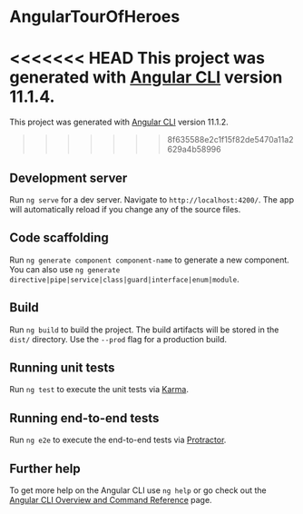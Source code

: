 # AngularTourOfHeroes

<<<<<<< HEAD
This project was generated with [Angular CLI](https://github.com/angular/angular-cli) version 11.1.4.
=======
This project was generated with [Angular CLI](https://github.com/angular/angular-cli) version 11.1.2.
>>>>>>> 8f635588e2c1f15f82de5470a11a2629a4b58996

## Development server

Run `ng serve` for a dev server. Navigate to `http://localhost:4200/`. The app will automatically reload if you change any of the source files.

## Code scaffolding

Run `ng generate component component-name` to generate a new component. You can also use `ng generate directive|pipe|service|class|guard|interface|enum|module`.

## Build

Run `ng build` to build the project. The build artifacts will be stored in the `dist/` directory. Use the `--prod` flag for a production build.

## Running unit tests

Run `ng test` to execute the unit tests via [Karma](https://karma-runner.github.io).

## Running end-to-end tests

Run `ng e2e` to execute the end-to-end tests via [Protractor](http://www.protractortest.org/).

## Further help

To get more help on the Angular CLI use `ng help` or go check out the [Angular CLI Overview and Command Reference](https://angular.io/cli) page.
